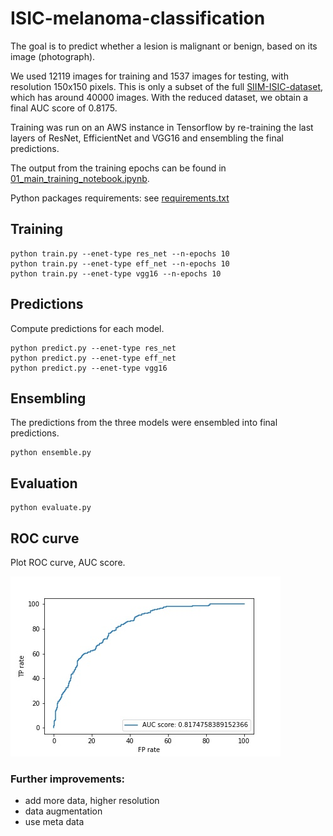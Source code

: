 # ISIC-melanoma-classification

The goal is to predict whether a lesion is malignant or benign, based on its image (photograph).

We used 12119 images for training and 1537 images for testing, with resolution 150x150 pixels. This is only a subset of the full [SIIM-ISIC-dataset](https://www.kaggle.com/c/siim-isic-melanoma-classification/data), which has around 40000 images.
With the reduced dataset, we obtain a final AUC score of 0.8175.

Training was run on an AWS instance in Tensorflow by re-training the last layers of ResNet, EfficientNet and VGG16 and ensembling the final predictions.

The output from the training epochs can be found in [01_main_training_notebook.ipynb](01_main_training_notebook.ipynb). 

Python packages requirements: see [requirements.txt](requirements.txt)

## Training

```
python train.py --enet-type res_net --n-epochs 10
python train.py --enet-type eff_net --n-epochs 10
python train.py --enet-type vgg16 --n-epochs 10
```

## Predictions
Compute predictions for each model. 

```
python predict.py --enet-type res_net 
python predict.py --enet-type eff_net
python predict.py --enet-type vgg16
```

## Ensembling
The predictions from the three models were ensembled into final predictions.

```
python ensemble.py
```

## Evaluation

```
python evaluate.py
```

## ROC curve
Plot ROC curve, AUC score.

![ROC curve of the final model](results/plots/roc_curve.jpg)

### Further improvements:
- add more data, higher resolution
- data augmentation
- use meta data
